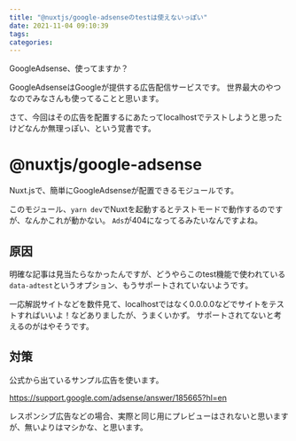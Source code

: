 ```yaml
---
title: "@nuxtjs/google-adsenseのtestは使えないっぽい"
date: 2021-11-04 09:10:39
tags:
categories:
---
```


GoogleAdsense、使ってますか？

GoogleAdsenseはGoogleが提供する広告配信サービスです。
世界最大のやつなのでみなさんも使ってることと思います。

さて、今回はその広告を配置するにあたってlocalhostでテストしようと思ったけどなんか無理っぽい、という覚書です。

<!--more-->

# @nuxtjs/google-adsense

Nuxt.jsで、簡単にGoogleAdsenseが配置できるモジュールです。

このモジュール、`yarn dev`でNuxtを起動するとテストモードで動作するのですが、なんかこれが動かない。
`Ads`が404になってるみたいなんですよね。

## 原因

明確な記事は見当たらなかったんですが、どうやらこのtest機能で使われている`data-adtest`というオプション、もうサポートされていないようです。

一応解説サイトなどを数件見て、localhostではなく0.0.0.0などでサイトをテストすればいいよ！などありましたが、うまくいかず。
サポートされてないと考えるのがはやそうです。

## 対策

公式から出ているサンプル広告を使います。

https://support.google.com/adsense/answer/185665?hl=en

レスポンシブ広告などの場合、実際と同じ用にプレビューはされないと思いますが、無いよりはマシかな、と思います。

